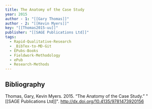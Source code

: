 ```yaml
---
title: The Anatomy of the Case Study
year: 2015
author - 1: "[[Gary Thomas]]"
author - 2: "[[Kevin Myers]]"
key: "[[Thomas2015-uu]]"
publisher: "[[SAGE Publications Ltd]]"
tags:
  - Rapid-Qualitative-Research
  - _BibTex-to-MD-Git
  - EPubs-Books
  - Fieldwork-Methodology
  - ePub
  - Research-Methods
---
```


## Bibliography
Thomas, Gary, Kevin Myers. 2015. “The Anatomy of the Case Study.” "[[SAGE Publications Ltd]]". http://dx.doi.org/10.4135/9781473920156